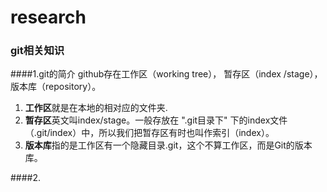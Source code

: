 # research
### git相关知识
####1.git的简介
github存在工作区（working tree），
暂存区（index /stage），
版本库（repository）。  
1. **工作区**就是在本地的相对应的文件夹.  
2. **暂存区**英文叫index/stage。一般存放在 ".git目录下" 下的index文件（.git/index）中，所以我们把暂存区有时也叫作索引（index）。  
3. **版本库**指的是工作区有一个隐藏目录.git，这个不算工作区，而是Git的版本库。

####2.